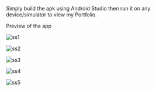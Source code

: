 Simply build the apk using Android Studio then run it on any device/simulator to view my Portfolio.

Preview of the app

![ss1](https://github.com/user-attachments/assets/8c51b308-8253-45c7-aa16-8d27d6e452be)

![ss2](https://github.com/user-attachments/assets/497f5c76-7b08-461b-9d08-1298869e0f8a)

![ss3](https://github.com/user-attachments/assets/4e94ef8f-41a7-407d-a3e7-469f1e86fa9f)

![ss4](https://github.com/user-attachments/assets/d40a682d-457a-46a5-b5ec-d06557a6e795)

![ss5](https://github.com/user-attachments/assets/95d32fe3-4339-45f5-a433-f4ea272a62c5)
